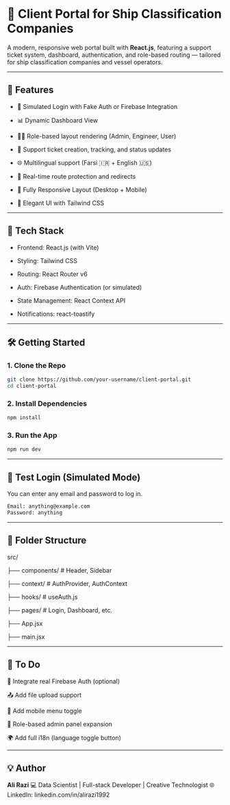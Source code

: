 # 📁 Client Portal for Ship Classification Companies

A modern, responsive web portal built with **React.js**, featuring a support ticket system, dashboard, authentication, and role-based routing — tailored for ship classification companies and vessel operators.

---
## 🌟 Features
  - 🔐 Simulated Login with Fake Auth or Firebase Integration

  - 📊 Dynamic Dashboard View

  - 🧑‍💼 Role-based layout rendering (Admin, Engineer, User)

  - 📁 Support ticket creation, tracking, and status updates

  - 🌐 Multilingual support (Farsi 🇮🇷 + English 🇺🇸)

  - 🧭 Real-time route protection and redirects

  - 📱 Fully Responsive Layout (Desktop + Mobile)

  - 🎨 Elegant UI with Tailwind CSS
---

## 🚀 Tech Stack

  - Frontend: React.js (with Vite)

  - Styling: Tailwind CSS

  - Routing: React Router v6

  - Auth: Firebase Authentication (or simulated)

  - State Management: React Context API

  - Notifications: react-toastify
----
## 🛠️ Getting Started

### 1. Clone the Repo

```bash
git clone https://github.com/your-username/client-portal.git
cd client-portal
```
### 2. Install Dependencies
``` bash
npm install
```
### 3. Run the App
``` bash
npm run dev
```
----
## 🧪 Test Login (Simulated Mode)
You can enter any email and password to log in.

``` bash
Email: anything@example.com
Password: anything
```
----

## 🧠 Folder Structure


src/

├── components/      # Header, Sidebar

├── context/         # AuthProvider, AuthContext

├── hooks/           # useAuth.js

├── pages/           # Login, Dashboard, etc.

├── App.jsx

├── main.jsx


----


## 📌 To Do

   🔄 Integrate real Firebase Auth (optional)

   📤 Add file upload support

   📱 Add mobile menu toggle

   🔧 Role-based admin panel expansion

   🌍 Add full i18n (language toggle button)

   ----

## 💡 Author

**Ali Razi**
💻 Data Scientist | Full-stack Developer | Creative Technologist
🌐 LinkedIn: linkedin.com/in/alirazi1992
